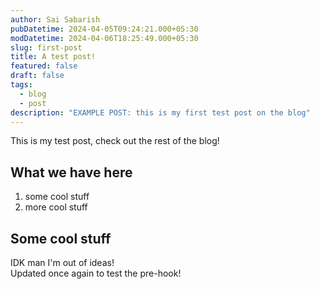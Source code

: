 ```yaml
---
author: Sai Sabarish
pubDatetime: 2024-04-05T09:24:21.000+05:30
modDatetime: 2024-04-06T18:25:49.000+05:30
slug: first-post
title: A test post!
featured: false
draft: false
tags:
  - blog
  - post
description: "EXAMPLE POST: this is my first test post on the blog"
---
```


This is my test post, check out the rest of the blog!

## What we have here

1. some cool stuff
2. more cool stuff

## Some cool stuff

IDK man I'm out of ideas!  
Updated once again to test the pre-hook!
